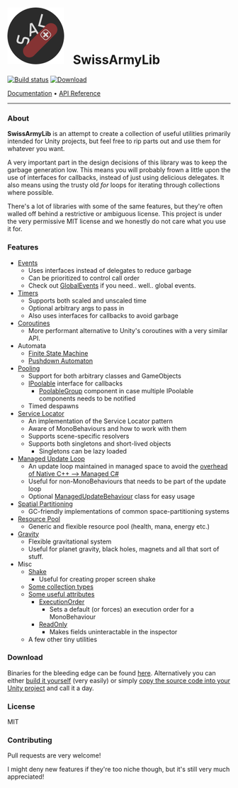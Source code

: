 # ![Logo](https://raw.githubusercontent.com/ArchonInteractive/SwissArmyLib/master/logo.png) &nbsp; SwissArmyLib

[![Build status](https://ci.appveyor.com/api/projects/status/sapkbwkbl5ug901u/branch/master?svg=true)](https://ci.appveyor.com/project/Phault/swissarmylib/branch/master)
[![Download](https://api.bintray.com/packages/phault/SwissArmyLib/development/images/download.svg) ](https://bintray.com/phault/SwissArmyLib/development/_latestVersion#files)


[Documentation](https://github.com/ArchonInteractive/SwissArmyLib/wiki)
&#8226;
[API Reference](https://archoninteractive.com/swissarmylib/)

---

### About
**SwissArmyLib** is an attempt to create a collection of useful utilities primarily intended for Unity projects, but feel free to rip parts out and use them for whatever you want.

A very important part in the design decisions of this library was to keep the garbage generation low. This means you will probably frown a little upon the use of interfaces for callbacks, instead of just using delicious delegates. It also means using the trusty old *for* loops for iterating through collections where possible.

There's a lot of libraries with some of the same features, but they're often walled off behind a restrictive or ambiguous license.
This project is under the very permissive MIT license and we honestly do not care what you use it for.

### Features
* [Events](https://github.com/ArchonInteractive/SwissArmyLib/wiki/Event)
    * Uses interfaces instead of delegates to reduce garbage
    * Can be prioritized to control call order
    * Check out [GlobalEvents](https://github.com/ArchonInteractive/SwissArmyLib/wiki/GlobalEvents) if you need.. well.. global events.
* [Timers](https://github.com/ArchonInteractive/SwissArmyLib/wiki/TellMeWhen)
    * Supports both scaled and unscaled time
    * Optional arbitrary args to pass in
    * Also uses interfaces for callbacks to avoid garbage
* [Coroutines](https://github.com/ArchonInteractive/SwissArmyLib/wiki/BetterCoroutines)
    * More performant alternative to Unity's coroutines with a very similar API.
* Automata
    * [Finite State Machine](https://github.com/ArchonInteractive/SwissArmyLib/wiki/Finite-State-Machine)
    * [Pushdown Automaton](https://github.com/ArchonInteractive/SwissArmyLib/wiki/Pushdown-Automaton)
* [Pooling](https://github.com/ArchonInteractive/SwissArmyLib/wiki/Object-Pooling)
    * Support for both arbitrary classes and GameObjects
    * [IPoolable](https://github.com/ArchonInteractive/SwissArmyLib/wiki/IPoolable) interface for callbacks
        * [PoolableGroup](https://github.com/ArchonInteractive/SwissArmyLib/wiki/PoolableGroup) component in case multiple IPoolable components needs to be notified
    * Timed despawns
* [Service Locator](https://github.com/ArchonInteractive/SwissArmyLib/wiki/Service-Locator)
    * An implementation of the Service Locator pattern
    * Aware of MonoBehaviours and how to work with them
    * Supports scene-specific resolvers
    * Supports both singletons and short-lived objects
        * Singletons can be lazy loaded
* [Managed Update Loop](https://github.com/ArchonInteractive/SwissArmyLib/wiki/ManagedUpdate)
    * An update loop maintained in managed space to avoid the [overhead of Native C++ --> Managed C#](https://blogs.unity3d.com/2015/12/23/1k-update-calls/)
    * Useful for non-MonoBehaviours that needs to be part of the update loop
    * Optional [ManagedUpdateBehaviour](https://github.com/ArchonInteractive/SwissArmyLib/wiki/ManagedUpdateBehaviour) class for easy usage
* [Spatial Partitioning](https://github.com/ArchonInteractive/SwissArmyLib/wiki/Spacial-Partitioning)
    * GC-friendly implementations of common space-partitioning systems
* [Resource Pool](https://github.com/ArchonInteractive/SwissArmyLib/wiki/ResourcePool)
    * Generic and flexible resource pool (health, mana, energy etc.)
* [Gravity](https://github.com/ArchonInteractive/SwissArmyLib/wiki/GravitationalSystem)
    * Flexible gravitational system
    * Useful for planet gravity, black holes, magnets and all that sort of stuff.
* Misc
    * [Shake](https://github.com/ArchonInteractive/SwissArmyLib/wiki/Shake)
        * Useful for creating proper screen shake
    * [Some collection types](https://github.com/ArchonInteractive/SwissArmyLib/wiki/Collections)
    * [Some useful attributes](https://github.com/ArchonInteractive/SwissArmyLib/wiki/Attributes)
        * [ExecutionOrder](https://github.com/ArchonInteractive/SwissArmyLib/wiki/ExecutionOrder)
            * Sets a default (or forces) an execution order for a MonoBehaviour
        * [ReadOnly](https://github.com/ArchonInteractive/SwissArmyLib/wiki/ReadOnly)
            * Makes fields uninteractable in the inspector
    * A few other tiny utilities

### Download
Binaries for the bleeding edge can be found [here](https://bintray.com/phault/SwissArmyLib/development/_latestVersion#files).
Alternatively you can either [build it yourself](https://github.com/ArchonInteractive/SwissArmyLib/wiki/Home#building-the-source) (very easily) or simply [copy the source code into your Unity project](https://github.com/ArchonInteractive/SwissArmyLib/wiki/Home#method-2-copy-source) and call it a day.

### License
MIT

### Contributing
Pull requests are very welcome!

I might deny new features if they're too niche though, but it's still very much appreciated!
